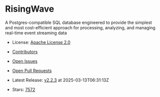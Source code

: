 # RisingWave

A Postgres-compatible SQL database engineered to provide the simplest and most cost-efficient approach for processing, analyzing, and managing real-time event streaming data
- License: [Apache License 2.0](https://spdx.org/licenses/Apache-2.0.html)

- [Contributors](https://github.com/risingwavelabs/risingwave/graphs/contributors)
- [Open Issues](https://github.com/risingwavelabs/risingwave/issues?q=sort%3Aupdated-desc+is%3Aissue+is%3Aopen)
- [Open Pull Requests](https://github.com/risingwavelabs/risingwave/pulls?q=sort%3Aupdated-desc+is%3Apr+is%3Aopen)
- Latest Release: [v2.2.3](https://github.com/risingwavelabs/risingwave/releases/tag/v2.2.3) at 2025-03-13T06:31:13Z

- Stars: [7572](https://github.com/risingwavelabs/risingwave/stargazers)


